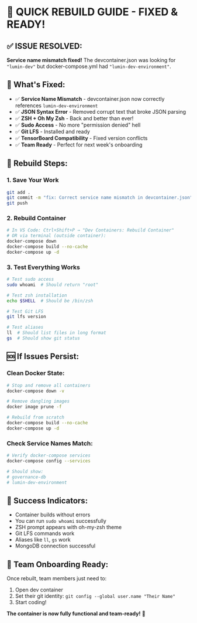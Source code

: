# 🚀 **QUICK REBUILD GUIDE - FIXED & READY!**

## ✅ **ISSUE RESOLVED:**

**Service name mismatch fixed!** The devcontainer.json was looking for `"lumin-dev"` but docker-compose.yml had `"lumin-dev-environment"`.

## 🎯 **What's Fixed:**

- ✅ **Service Name Mismatch** - devcontainer.json now correctly references `lumin-dev-environment`
- ✅ **JSON Syntax Error** - Removed corrupt text that broke JSON parsing
- ✅ **ZSH + Oh My Zsh** - Back and better than ever!
- ✅ **Sudo Access** - No more "permission denied" hell
- ✅ **Git LFS** - Installed and ready
- ✅ **TensorBoard Compatibility** - Fixed version conflicts
- ✅ **Team Ready** - Perfect for next week's onboarding

## 🔧 **Rebuild Steps:**

### **1. Save Your Work**

```bash
git add .
git commit -m "fix: Correct service name mismatch in devcontainer.json"
git push
```

### **2. Rebuild Container**

```bash
# In VS Code: Ctrl+Shift+P → "Dev Containers: Rebuild Container"
# OR via terminal (outside container):
docker-compose down
docker-compose build --no-cache
docker-compose up -d
```

### **3. Test Everything Works**

```bash
# Test sudo access
sudo whoami  # Should return "root"

# Test zsh installation
echo $SHELL  # Should be /bin/zsh

# Test Git LFS
git lfs version

# Test aliases
ll  # Should list files in long format
gs  # Should show git status
```

## 🆘 **If Issues Persist:**

### **Clean Docker State:**

```bash
# Stop and remove all containers
docker-compose down -v

# Remove dangling images
docker image prune -f

# Rebuild from scratch
docker-compose build --no-cache
docker-compose up -d
```

### **Check Service Names Match:**

```bash
# Verify docker-compose services
docker-compose config --services

# Should show:
# governance-db
# lumin-dev-environment
```

## 🎉 **Success Indicators:**

- Container builds without errors
- You can run `sudo whoami` successfully
- ZSH prompt appears with oh-my-zsh theme
- Git LFS commands work
- Aliases like `ll`, `gs` work
- MongoDB connection successful

## 🚀 **Team Onboarding Ready:**

Once rebuilt, team members just need to:

1. Open dev container
2. Set their git identity: `git config --global user.name "Their Name"`
3. Start coding!

**The container is now fully functional and team-ready!** 🎯
